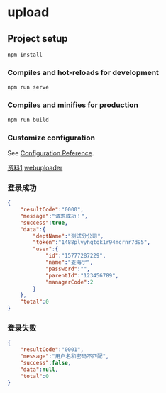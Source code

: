 # upload

## Project setup
```
npm install
```

### Compiles and hot-reloads for development
```
npm run serve
```

### Compiles and minifies for production
```
npm run build
```

### Customize configuration
See [Configuration Reference](https://cli.vuejs.org/config/).


[资料1](https://segmentfault.com/a/1190000019823978?utm_source=tag-newest)
[webuploader](http://fex.baidu.com/webuploader/getting-started.html)


### 登录成功
```json
{
    "resultCode":"0000",
    "message":"请求成功！",
    "success":true,
    "data":{
        "deptName":"测试分公司",
        "token":"1488plvyhqtqk1r94mcrnr7d95",
        "user":{
            "id":"15777287229",
            "name":"姜海宁",
            "password":"",
            "parentId":"123456789",
            "managerCode":2
        }
    },
    "total":0
}
```
### 登录失败
```json
{
    "resultCode":"0001",
    "message":"用户名和密码不匹配",
    "success":false,
    "data":null,
    "total":0
}
```
